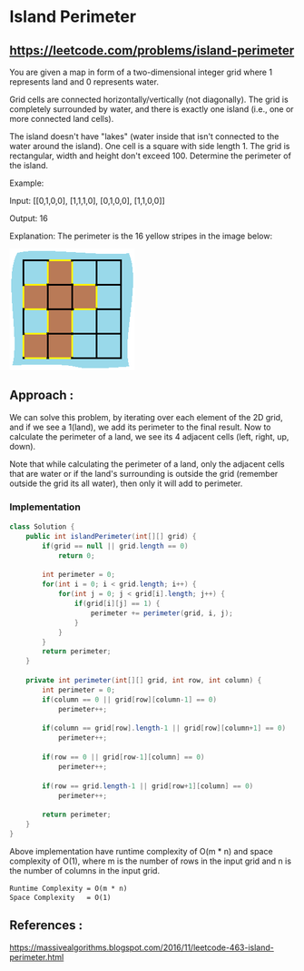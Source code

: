 # Island Perimeter
## https://leetcode.com/problems/island-perimeter

You are given a map in form of a two-dimensional integer grid where 1 represents land and 0 represents water.

Grid cells are connected horizontally/vertically (not diagonally). The grid is completely surrounded by water, and there is exactly one island (i.e., one or more connected land cells).

The island doesn't have "lakes" (water inside that isn't connected to the water around the island). One cell is a square with side length 1. The grid is rectangular, width and height don't exceed 100. Determine the perimeter of the island.

 

Example:

Input:
[[0,1,0,0],
 [1,1,1,0],
 [0,1,0,0],
 [1,1,0,0]]

Output: 16

Explanation: The perimeter is the 16 yellow stripes in the image below:

![Island Perimeter](island.png?raw=true "Island Perimeter")

## Approach :
We can solve this problem, by iterating over each element of the 2D grid, and if we see a 1(land), we add its perimeter to the final result. Now to calculate the perimeter of a land, we see its 4 adjacent cells (left, right, up, down). 

Note that while calculating the perimeter of a land, only the adjacent cells that are water or if the land's surrounding is outside the grid (remember outside the grid its all water), then only it will add to perimeter.

### Implementation

```java
class Solution {
    public int islandPerimeter(int[][] grid) {
        if(grid == null || grid.length == 0)
            return 0;
        
        int perimeter = 0;
        for(int i = 0; i < grid.length; i++) {
            for(int j = 0; j < grid[i].length; j++) {
                if(grid[i][j] == 1) {
                    perimeter += perimeter(grid, i, j);
                }
            }
        }
        return perimeter;
    }
    
    private int perimeter(int[][] grid, int row, int column) {
        int perimeter = 0;
        if(column == 0 || grid[row][column-1] == 0)
            perimeter++;
        
        if(column == grid[row].length-1 || grid[row][column+1] == 0)
            perimeter++;
        
        if(row == 0 || grid[row-1][column] == 0)
            perimeter++;
        
        if(row == grid.length-1 || grid[row+1][column] == 0)
            perimeter++;
         
        return perimeter;    
    }
}
```
Above implementation have runtime complexity of O(m * n) and space complexity of O(1), where m is the number of rows in the input grid and n is the number of columns in the input grid.

```
Runtime Complexity = O(m * n)
Space Complexity   = O(1) 
```

## References :
https://massivealgorithms.blogspot.com/2016/11/leetcode-463-island-perimeter.html
